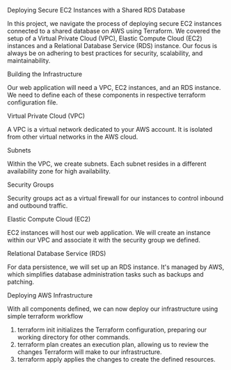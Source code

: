 Deploying Secure EC2 Instances with a Shared RDS Database

In this project, we navigate the process of deploying secure EC2 instances connected to a shared database on AWS using Terraform. We covered the setup of a Virtual Private Cloud (VPC), Elastic Compute Cloud (EC2) instances and a Relational Database Service (RDS) instance. Our focus is always be on adhering to best practices for security, scalability, and maintainability.

Building the Infrastructure

Our web application will need a VPC, EC2 instances, and an RDS instance. We need to define each of these components in respective terraform configuration file.

Virtual Private Cloud (VPC)

A VPC is a virtual network dedicated to your AWS account. It is isolated from other virtual networks in the AWS cloud.

Subnets

Within the VPC, we create subnets. Each subnet resides in a different availability zone for high availability.

Security Groups

Security groups act as a virtual firewall for our instances to control inbound and outbound traffic.

Elastic Compute Cloud (EC2)

EC2 instances will host our web application. We will create an instance within our VPC and associate it with the security group we defined.

Relational Database Service (RDS)

For data persistence, we will set up an RDS instance. It's managed by AWS, which simplifies database administration tasks such as backups and patching.

Deploying AWS Infrastructure

With all components defined, we can now deploy our infrastructure using simple terraform workflow

1. terraform init initializes the Terraform configuration, preparing our working directory for other commands.
2. terraform plan creates an execution plan, allowing us to review the changes Terraform will make to our infrastructure.
3. terraform apply applies the changes to create the defined resources.
